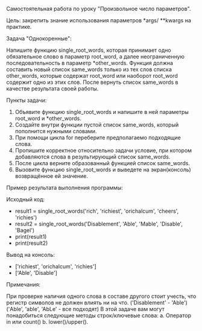 Самостоятельная работа по уроку "Произвольное число параметров".

Цель: закрепить знание использования параметров *args/ **kwargs на практике.

Задача "Однокоренные":

Напишите функцию single_root_words, которая принимает одно обязательное слово в параметр root_word, а далее неограниченную последовательность в параметр *other_words.
Функция должна составить новый список same_words только из тех слов списка other_words, которые содержат root_word или наоборот root_word содержит одно из этих слов. После вернуть список same_words в качестве результата своей работы.

Пункты задачи:
  1. Объявите функцию single_root_words и напишите в ней параметры root_word и *other_words.
  2. Создайте внутри функции пустой список same_words, который пополнится нужными словами.
  3. При помощи цикла for переберите предполагаемо подходящие слова.
  4. Пропишите корректное относительно задачи условие, при котором добавляются слова в результирующий список same_words.
  5. После цикла верните образованный функцией список same_words.
  6. Вызовите функцию single_root_words и выведете на экран(консоль) возвращённое ей значение.

Пример результата выполнения программы:

Исходный код:

  - result1 = single_root_words('rich', 'richiest', 'orichalcum', 'cheers', 'richies')
  - result2 = single_root_words('Disablement', 'Able', 'Mable', 'Disable', 'Bagel')
  - print(result1)
  - print(result2)

Вывод на консоль:
  - ['richiest', 'orichalcum', 'richies']
  - ['Able', 'Disable']

Примечания:

При проверке наличия одного слова в составе другого стоит учесть, что регистр символов не должен влиять ни на что. ('Disablement' - 'Able') ('Able', 'able', 'AbLe' - все подходят)
В этой задаче вам могут понадобиться следующие методы строк/ключевые слова:
а. Оператор in или count()
b. lower()/upper().

